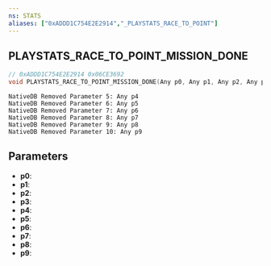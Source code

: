 ```yaml
---
ns: STATS
aliases: ["0xADDD1C754E2E2914","_PLAYSTATS_RACE_TO_POINT"]
---
```

## PLAYSTATS_RACE_TO_POINT_MISSION_DONE

```c
// 0xADDD1C754E2E2914 0x06CE3692
void PLAYSTATS_RACE_TO_POINT_MISSION_DONE(Any p0, Any p1, Any p2, Any p3, Any p4, Any p5, Any p6, Any p7, Any p8, Any p9);
```

```
NativeDB Removed Parameter 5: Any p4
NativeDB Removed Parameter 6: Any p5
NativeDB Removed Parameter 7: Any p6
NativeDB Removed Parameter 8: Any p7
NativeDB Removed Parameter 9: Any p8
NativeDB Removed Parameter 10: Any p9
```

## Parameters
* **p0**: 
* **p1**: 
* **p2**: 
* **p3**: 
* **p4**: 
* **p5**: 
* **p6**: 
* **p7**: 
* **p8**: 
* **p9**: 

